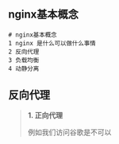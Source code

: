 # 



## nginx基本概念

```shell
# nginx基本概念
1 nginx 是什么可以做什么事情
2 反向代理
3 负载均衡
4 动静分离
```

## 反向代理

> **1. 正向代理**
>
> 例如我们访问谷歌是不可以														